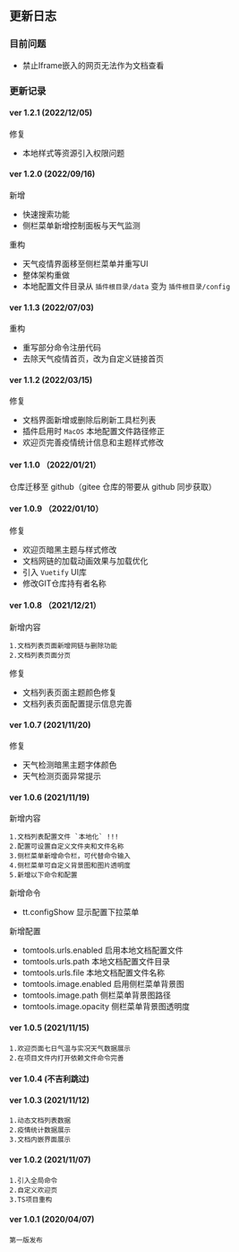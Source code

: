 ## 更新日志

### 目前问题

- 禁止Iframe嵌入的网页无法作为文档查看

### 更新记录

#### ver 1.2.1 (2022/12/05)

修复

- 本地样式等资源引入权限问题

#### ver 1.2.0 (2022/09/16)

新增

- 快速搜索功能
- 侧栏菜单新增控制面板与天气监测

重构

- 天气疫情界面移至侧栏菜单并重写UI
- 整体架构重做
- 本地配置文件目录从 `插件根目录/data` 变为 `插件根目录/config`

#### ver 1.1.3 (2022/07/03)

重构

- 重写部分命令注册代码
- 去除天气疫情首页，改为自定义链接首页

#### ver 1.1.2 (2022/03/15)

修复

- 文档界面新增或删除后刷新工具栏列表
- 插件启用时 `MacOS` 本地配置文件路径修正
- 欢迎页完善疫情统计信息和主题样式修改

#### ver 1.1.0 （2022/01/21）

仓库迁移至 github（gitee 仓库的带要从 github 同步获取）

#### ver 1.0.9 （2022/01/10）

修复

- 欢迎页暗黑主题与样式修改
- 文档网链的加载动画效果与加载优化
- 引入 `Vuetify` UI库
- 修改GIT仓库持有者名称

#### ver 1.0.8 （2021/12/21）

新增内容

    1.文档列表页面新增网链与删除功能
    2.文档列表页面分页

修复

- 文档列表页面主题颜色修复
- 文档列表页面配置提示信息完善

#### ver 1.0.7 (2021/11/20)

修复

- 天气检测暗黑主题字体颜色
- 天气检测页面异常提示

#### ver 1.0.6 (2021/11/19)

新增内容

    1.文档列表配置文件 `本地化` !!!
    2.配置可设置自定义文件夹和文件名称
    3.侧栏菜单新增命令栏，可代替命令输入
    4.侧栏菜单可自定义背景图和图片透明度
    5.新增以下命令和配置

新增命令

- tt.configShow 显示配置下拉菜单

新增配置

- tomtools.urls.enabled 启用本地文档配置文件
- tomtools.urls.path 本地文档配置文件目录
- tomtools.urls.file 本地文档配置文件名称
- tomtools.image.enabled 启用侧栏菜单背景图
- tomtools.image.path 侧栏菜单背景图路径
- tomtools.image.opacity 侧栏菜单背景图透明度

#### ver 1.0.5 (2021/11/15)

    1.欢迎页面七日气温与实况天气数据展示
    2.在项目文件内打开依赖文件命令完善

#### ver 1.0.4 (不吉利跳过)

#### ver 1.0.3 (2021/11/12)

    1.动态文档列表数据
    2.疫情统计数据展示
    3.文档内嵌界面展示

#### ver 1.0.2 (2021/11/07)

    1.引入全局命令
    2.自定义欢迎页
    3.TS项目重构

#### ver 1.0.1 (2020/04/07)

    第一版发布
